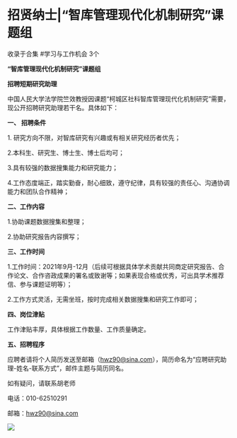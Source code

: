 # 招贤纳士|“智库管理现代化机制研究”课题组


收录于合集 #学习与工作机会 3个

  

**“智库管理现代化机制研究”课题组**

 **招聘短期研究助理**

  

中国人民大学法学院竺效教授因课题“柯城区社科智库管理现代化机制研究”需要，现公开招聘研究助理若干名。具体如下：

  

 **一、 招聘条件**

  

1\. 研究方向不限，对智库研究有兴趣或有相关研究经历者优先；

2.本科生、研究生、博士生、博士后均可；

3.具有较强的数据搜集能力和研究能力；

4.工作态度端正，踏实勤奋，耐心细致，遵守纪律，具有较强的责任心、沟通协调能力和团队合作精神；

  

 **二、工作内容**

  

1.协助课题数据搜集和整理；

2.协助研究报告内容撰写；

  

 **三、工作时间**

  

1.工作时间：2021年9月-12月（后续可根据具体学术贡献共同商定研究报告、合作论文、合作咨政成果的署名或致谢等；如果表现合格或优秀，可出具学术推荐信、参与课题证明等）；

2.工作方式灵活，无需坐班，按时完成相关数据搜集和研究工作即可；

  

 **四、岗位津贴**

  

工作津贴丰厚，具体根据工作数量、工作质量确定。

  

 **五、招聘程序**

  

应聘者请将个人简历发送至邮箱（hwz90@sina.com），简历命名为“应聘研究助理-姓名-联系方式”，邮件主题与简历同名。

  

如有疑问，请联系胡老师

电话：010-62510291

邮箱：hwz90@sina.com

  

![](/images/66/2.jpeg)

  

